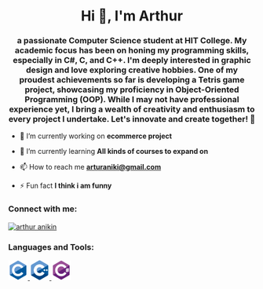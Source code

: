 <h1 align="center">Hi 👋, I'm Arthur</h1>
<h3 align="center">a passionate Computer Science student at HIT College. My academic focus has been on honing my programming skills, especially in C#, C, and C++. I'm deeply interested in graphic design and love exploring creative hobbies. One of my proudest achievements so far is developing a Tetris game project, showcasing my proficiency in Object-Oriented Programming (OOP). While I may not have professional experience yet, I bring a wealth of creativity and enthusiasm to every project I undertake. Let's innovate and create together! 🚀</h3>

- 🔭 I’m currently working on **ecommerce project**

- 🌱 I’m currently learning **All kinds of courses to expand on**

- 📫 How to reach me **arturaniki@gmail.com**

- ⚡ Fun fact **I think i am funny**

<h3 align="left">Connect with me:</h3>
<p align="left">
<a href="https://www.behance.net/arthur anikin" target="blank"><img align="center" src="https://raw.githubusercontent.com/rahuldkjain/github-profile-readme-generator/master/src/images/icons/Social/behance.svg" alt="arthur anikin" height="30" width="40" /></a>
</p>

<h3 align="left">Languages and Tools:</h3>
<p align="left"> <a href="https://www.cprogramming.com/" target="_blank" rel="noreferrer"> <img src="https://raw.githubusercontent.com/devicons/devicon/master/icons/c/c-original.svg" alt="c" width="40" height="40"/> </a> <a href="https://www.w3schools.com/cpp/" target="_blank" rel="noreferrer"> <img src="https://raw.githubusercontent.com/devicons/devicon/master/icons/cplusplus/cplusplus-original.svg" alt="cplusplus" width="40" height="40"/> </a> <a href="https://www.w3schools.com/cs/" target="_blank" rel="noreferrer"> <img src="https://raw.githubusercontent.com/devicons/devicon/master/icons/csharp/csharp-original.svg" alt="csharp" width="40" height="40"/> </a> </p>

